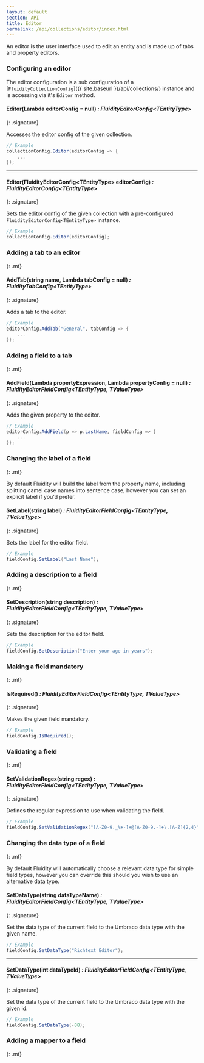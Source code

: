 ```yaml
---
layout: default
section: API
title: Editor
permalink: /api/collections/editor/index.html
---
```


An editor is the user interface used to edit an entity and is made up of tabs and property editors.

### Configuring an editor

The editor configuration is a sub configuration of a [`FluidityCollectionConfig`]({{ site.baseurl }}/api/collections/) instance and is accessing via it's `Editor` method.

#### Editor(Lambda editorConfig = null) *: FluidityEditorConfig&lt;TEntityType&gt;*
{: .signature}

Accesses the editor config of the given collection.

````csharp
// Example
collectionConfig.Editor(editorConfig => {
    ...
});
````
---

#### Editor(FluidityEditorConfig&lt;TEntityType&gt; editorConfig) *: FluidityEditorConfig&lt;TEntityType&gt;*
{: .signature}

Sets the editor config of the given collection with a pre-configured `FluidityEditorConfig<TEntityType>` instance.

````csharp
// Example
collectionConfig.Editor(editorConfig);
````

### Adding a tab to an editor
{: .mt}

#### AddTab(string name, Lambda tabConfig = null) *: FluidityTabConfig&lt;TEntityType&gt;*
{: .signature}

Adds a tab to the editor.

````csharp
// Example
editorConfig.AddTab("General", tabConfig => {
    ...
});
````

### Adding a field to a tab
{: .mt}

#### AddField(Lambda propertyExpression, Lambda propertyConfig = null) *: FluidityEditorFieldConfig&lt;TEntityType, TValueType&gt;*
{: .signature}

Adds the given property to the editor.

````csharp
// Example
editorConfig.AddField(p => p.LastName, fieldConfig => {
    ...
});
````

### Changing the label of a field
{: .mt}

By default Fluidity will build the label from the property name, including splitting camel case names into sentence case, however you can set an explicit label if you'd prefer.

#### SetLabel(string label) *: FluidityEditorFieldConfig&lt;TEntityType, TValueType&gt;*
{: .signature}

Sets the label for the editor field.

````csharp
// Example
fieldConfig.SetLabel("Last Name");
````

### Adding a description to a field
{: .mt}

#### SetDescription(string description) *: FluidityEditorFieldConfig&lt;TEntityType, TValueType&gt;*
{: .signature}

Sets the description for the editor field.

````csharp
// Example
fieldConfig.SetDescription("Enter your age in years");
````

### Making a field mandatory
{: .mt}

#### IsRequired() *: FluidityEditorFieldConfig&lt;TEntityType, TValueType&gt;*
{: .signature}

Makes the given field mandatory.

````csharp
// Example
fieldConfig.IsRequired();
````

### Validating a field
{: .mt}

#### SetValidationRegex(string regex) *: FluidityEditorFieldConfig&lt;TEntityType, TValueType&gt;*
{: .signature}

Defines the regular expression to use when validating the field.

````csharp
// Example
fieldConfig.SetValidationRegex("[A-Z0-9._%+-]+@[A-Z0-9.-]+\.[A-Z]{2,4}");
````

### Changing the data type of a field
{: .mt}

By default Fluidity will automatically choose a relevant data type for simple field types, however you can override this should you wish to use an alternative data type.

#### SetDataType(string dataTypeName) *: FluidityEditorFieldConfig&lt;TEntityType, TValueType&gt;*
{: .signature}

Set the data type of the current field to the Umbraco data type with the given name.

````csharp
// Example
fieldConfig.SetDataType("Richtext Editor");
````

---

#### SetDataType(int dataTypeId) *: FluidityEditorFieldConfig&lt;TEntityType, TValueType&gt;*
{: .signature}

Set the data type of the current field to the Umbraco data type with the given id.

````csharp
// Example
fieldConfig.SetDataType(-88);
````

### Adding a mapper to a field
{: .mt}
